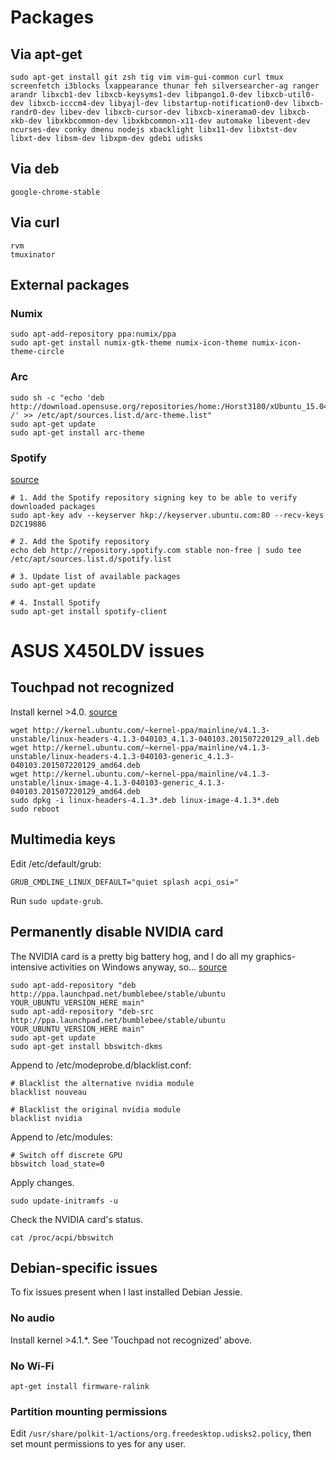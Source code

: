 # Packages 
## Via apt-get
```
sudo apt-get install git zsh tig vim vim-gui-common curl tmux screenfetch i3blocks lxappearance thunar feh silversearcher-ag ranger arandr libxcb1-dev libxcb-keysyms1-dev libpango1.0-dev libxcb-util0-dev libxcb-icccm4-dev libyajl-dev libstartup-notification0-dev libxcb-randr0-dev libev-dev libxcb-cursor-dev libxcb-xinerama0-dev libxcb-xkb-dev libxkbcommon-dev libxkbcommon-x11-dev automake libevent-dev ncurses-dev conky dmenu nodejs xbacklight libx11-dev libxtst-dev libxt-dev libsm-dev libxpm-dev gdebi udisks
```

## Via deb
```
google-chrome-stable
```

## Via curl
```
rvm
tmuxinator
```

## External packages
### Numix
```
sudo apt-add-repository ppa:numix/ppa
sudo apt-get install numix-gtk-theme numix-icon-theme numix-icon-theme-circle
```

### Arc
```
sudo sh -c "echo 'deb http://download.opensuse.org/repositories/home:/Horst3180/xUbuntu_15.04/ /' >> /etc/apt/sources.list.d/arc-theme.list"
sudo apt-get update
sudo apt-get install arc-theme
```

### Spotify
[source](https://www.spotify.com/ph/download/linux/)
```
# 1. Add the Spotify repository signing key to be able to verify downloaded packages
sudo apt-key adv --keyserver hkp://keyserver.ubuntu.com:80 --recv-keys D2C19886

# 2. Add the Spotify repository
echo deb http://repository.spotify.com stable non-free | sudo tee /etc/apt/sources.list.d/spotify.list

# 3. Update list of available packages
sudo apt-get update

# 4. Install Spotify
sudo apt-get install spotify-client
```

# ASUS X450LDV issues
## Touchpad not recognized
Install kernel >4.0. [source](http://www.yourownlinux.com/2015/07/how-to-install-linux-kernel-4-1-3-in-linux.html)
```
wget http://kernel.ubuntu.com/~kernel-ppa/mainline/v4.1.3-unstable/linux-headers-4.1.3-040103_4.1.3-040103.201507220129_all.deb
wget http://kernel.ubuntu.com/~kernel-ppa/mainline/v4.1.3-unstable/linux-headers-4.1.3-040103-generic_4.1.3-040103.201507220129_amd64.deb
wget http://kernel.ubuntu.com/~kernel-ppa/mainline/v4.1.3-unstable/linux-image-4.1.3-040103-generic_4.1.3-040103.201507220129_amd64.deb
sudo dpkg -i linux-headers-4.1.3*.deb linux-image-4.1.3*.deb
sudo reboot
```
## Multimedia keys
Edit /etc/default/grub:
```
GRUB_CMDLINE_LINUX_DEFAULT="quiet splash acpi_osi="
```
Run `sudo update-grub`.

## Permanently disable NVIDIA card
The NVIDIA card is a pretty big battery hog, and I do all my graphics-intensive activities on Windows anyway, so... [source](http://blog.10ne.org/2014/01/23/disable-the-optimus-discrete-graphics-gpu-in-ubuntu-using-bbswitch/)
```
sudo apt-add-repository "deb http://ppa.launchpad.net/bumblebee/stable/ubuntu YOUR_UBUNTU_VERSION_HERE main"
sudo apt-add-repository "deb-src http://ppa.launchpad.net/bumblebee/stable/ubuntu YOUR_UBUNTU_VERSION_HERE main"
sudo apt-get update
sudo apt-get install bbswitch-dkms
```

Append to /etc/modeprobe.d/blacklist.conf:
```
# Blacklist the alternative nvidia module
blacklist nouveau

# Blacklist the original nvidia module
blacklist nvidia
```

Append to /etc/modules:
```
# Switch off discrete GPU
bbswitch load_state=0
```

Apply changes.
```
sudo update-initramfs -u
```

Check the NVIDIA card's status.
```
cat /proc/acpi/bbswitch
```

## Debian-specific issues
To fix issues present when I last installed Debian Jessie.
### No audio
Install kernel >4.1.*. See 'Touchpad not recognized' above.
### No Wi-Fi
`apt-get install firmware-ralink`
### Partition mounting permissions
Edit `/usr/share/polkit-1/actions/org.freedesktop.udisks2.policy`, then set mount permissions to yes for any user.

